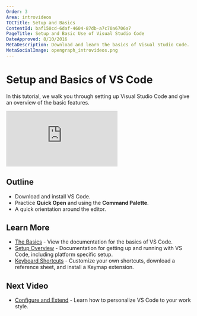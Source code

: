 ```yaml
---
Order: 3
Area: introvideos
TOCTitle: Setup and Basics
ContentId: baf150cd-6daf-4604-87db-a7c70a6706a7
PageTitle: Setup and Basic Use of Visual Studio Code
DateApproved: 8/10/2016
MetaDescription: Download and learn the basics of Visual Studio Code.
MetaSocialImage: opengraph_introvideos.png
---
```


# Setup and Basics of VS Code

In this tutorial, we walk you through setting up Visual Studio Code and give an overview of the basic features.

<iframe src="https://www.youtube.com/embed/LUl_WXt8ohA?rel=0&amp;disablekb=0&amp;modestbranding=1&amp;showinfo=0" frameborder="0" allowfullscreen></iframe>

## Outline

* Download and install VS Code.
* Practice **Quick Open** and using the **Command Palette**.
* A quick orientation around the editor.

## Learn More

* [The Basics](/docs/editor/codebasics.md) - View the documentation for the basics of VS Code.
* [Setup Overview](/docs/setup/setup-overview.md) - Documentation for getting up and running with VS Code, including platform specific setup.
* [Keyboard Shortcuts](/docs/customization/keybindings) - Customize your own shortcuts, download a reference sheet, and install a Keymap extension. 

## Next Video

* [Configure and Extend](/docs/introvideos/configure.md) - Learn how to personalize VS Code to your work style.